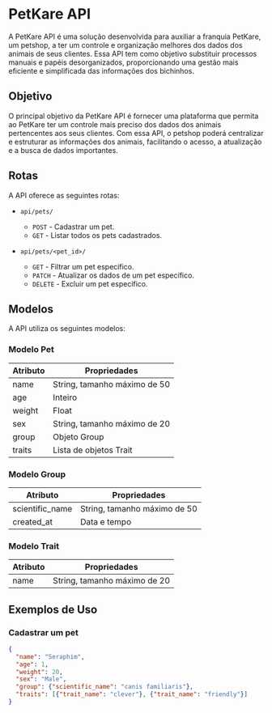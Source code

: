 # PetKare API

A PetKare API é uma solução desenvolvida para auxiliar a franquia PetKare, um petshop, a ter um controle e organização melhores dos dados dos animais de seus clientes. Essa API tem como objetivo substituir processos manuais e papéis desorganizados, proporcionando uma gestão mais eficiente e simplificada das informações dos bichinhos.

## Objetivo

O principal objetivo da PetKare API é fornecer uma plataforma que permita ao PetKare ter um controle mais preciso dos dados dos animais pertencentes aos seus clientes. Com essa API, o petshop poderá centralizar e estruturar as informações dos animais, facilitando o acesso, a atualização e a busca de dados importantes.

## Rotas

A API oferece as seguintes rotas:

- `api/pets/`

  - `POST` - Cadastrar um pet.
  - `GET` - Listar todos os pets cadastrados.

- `api/pets/<pet_id>/`

  - `GET` - Filtrar um pet específico.
  - `PATCH` - Atualizar os dados de um pet específico.
  - `DELETE` - Excluir um pet específico.

## Modelos

A API utiliza os seguintes modelos:

### Modelo Pet

| Atributo | Propriedades                     |
|----------|---------------------------------|
| name     | String, tamanho máximo de 50     |
| age      | Inteiro                         |
| weight   | Float                           |
| sex      | String, tamanho máximo de 20     |
| group    | Objeto Group                     |
| traits   | Lista de objetos Trait           |

### Modelo Group

| Atributo        | Propriedades                     |
|-----------------|---------------------------------|
| scientific_name | String, tamanho máximo de 50     |
| created_at      | Data e tempo                     |

### Modelo Trait

| Atributo   | Propriedades                     |
|------------|---------------------------------|
| name       | String, tamanho máximo de 20     |

## Exemplos de Uso

### Cadastrar um pet

```json
{
  "name": "Seraphim",
  "age": 1,
  "weight": 20,
  "sex": "Male",
  "group": {"scientific_name": "canis familiaris"},
  "traits": [{"trait_name": "clever"}, {"trait_name": "friendly"}]
}
